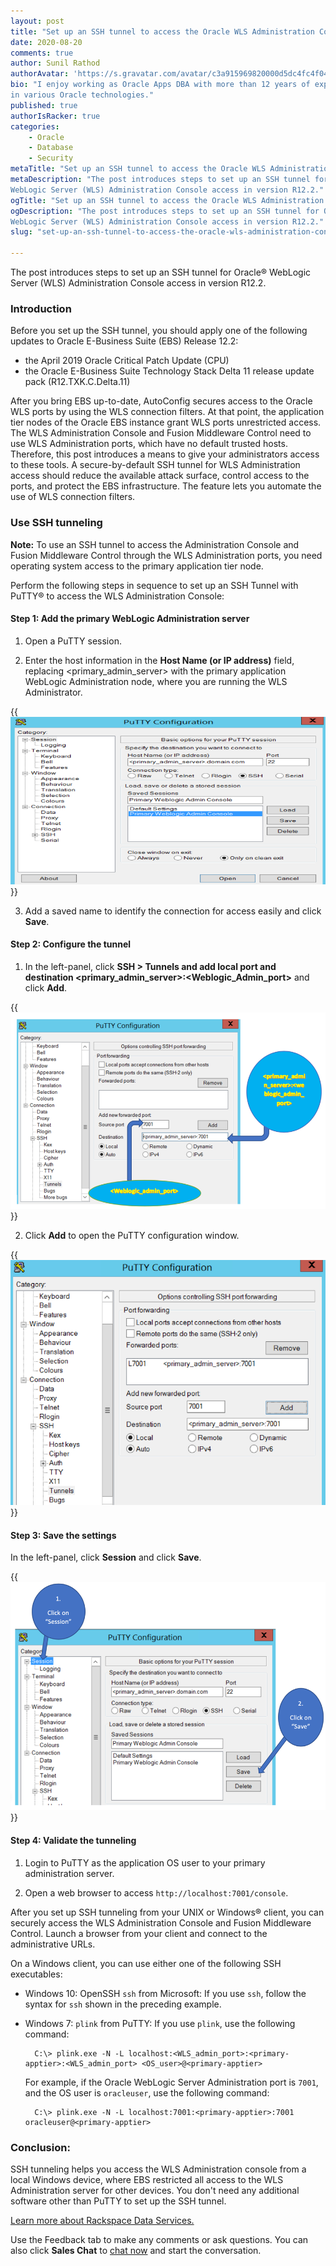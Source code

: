```yaml
---
layout: post
title: "Set up an SSH tunnel to access the Oracle WLS Administration Console"
date: 2020-08-20
comments: true
author: Sunil Rathod
authorAvatar: 'https://s.gravatar.com/avatar/c3a915969820000d5dc4fc4f04ad8276'
bio: "I enjoy working as Oracle Apps DBA with more than 12 years of experience
in various Oracle technologies."
published: true
authorIsRacker: true
categories:
    - Oracle
    - Database
    - Security
metaTitle: "Set up an SSH tunnel to access the Oracle WLS Administration Console"
metaDescription: "The post introduces steps to set up an SSH tunnel for Oracle&reg;
WebLogic Server (WLS) Administration Console access in version R12.2."
ogTitle: "Set up an SSH tunnel to access the Oracle WLS Administration Console"
ogDescription: "The post introduces steps to set up an SSH tunnel for Oracle&reg;
WebLogic Server (WLS) Administration Console access in version R12.2."
slug: "set-up-an-ssh-tunnel-to-access-the-oracle-wls-administration-console"

---
```


The post introduces steps to set up an SSH tunnel for Oracle&reg; WebLogic
Server (WLS) Administration Console access in version R12.2.

<!--more-->

### Introduction

Before you set up the SSH tunnel, you should apply one of the following updates
to Oracle E-Business Suite (EBS) Release 12.2:

- the April 2019 Oracle Critical Patch Update (CPU)
- the Oracle E-Business Suite Technology Stack Delta 11 release update pack (R12.TXK.C.Delta.11)

After you bring EBS up-to-date, AutoConfig secures access to the Oracle WLS
ports by using the WLS connection filters. At that point, the application tier
nodes of the Oracle EBS instance grant WLS ports unrestricted access. The WLS
Administration Console and Fusion Middleware Control need to use WLS
Administration ports, which have no default trusted hosts. Therefore, this post
introduces a means to give your administrators access to these tools. A
secure-by-default SSH tunnel for WLS Administration access should reduce the
available attack surface, control access to the ports, and protect the EBS
infrastructure. The feature lets you automate the use of WLS connection filters.

### Use SSH tunneling

**Note:** To use an SSH tunnel to access the Administration Console and Fusion
Middleware Control through the WLS Administration ports, you need operating
system access to the primary application tier node.

Perform the following steps in sequence to set up an SSH Tunnel with PuTTY&reg;
to access the WLS Administration Console:

#### Step 1: Add the primary WebLogic Administration server

1. Open a PuTTY session.

2. Enter the host information in the **Host Name (or IP address)** field,
replacing \<primary_admin_server\> with the primary application WebLogic
Administration node, where you are running the WLS Administrator.

{{<img src="Picture1.png" title="" alt="">}}

<ol start=3>
    <li>Add a saved name to identify the connection for access easily and click <b>Save</b>.</li>
</ol>

#### Step 2: Configure the tunnel

1. In the left-panel, click **SSH > Tunnels and add local port and destination <primary_admin_server>:<Weblogic_Admin_port>**
and click **Add**.

{{<img src="Picture2.png" title="" alt="">}}

<ol start=2>
    <li>Click <b>Add</b> to open the PuTTY configuration window.</li>
</ol>

{{<img src="Picture3.png" title="" alt="">}}

#### Step 3: Save the settings

In the left-panel, click **Session** and click **Save**.

{{<img src="Picture4.png" title="" alt="">}}

#### Step 4: Validate the tunneling

1. Login to PuTTY as the application OS user to your primary administration server.

2. Open a web browser to access `http://localhost:7001/console`.

After you set up SSH tunneling from your UNIX or Windows&reg; client, you can
securely access the WLS Administration Console and Fusion Middleware Control.
Launch a browser from your client and connect to the administrative URLs.

On a Windows client, you can use either one of the following SSH executables:

- Windows 10: OpenSSH `ssh` from Microsoft: If you use `ssh`, follow the syntax for
  `ssh` shown in the preceding example.

- Windows 7: `plink` from PuTTY: If you use `plink`, use the following command:

        C:\> plink.exe -N -L localhost:<WLS_admin_port>:<primary-apptier>:<WLS_admin_port> <OS_user>@<primary-apptier>

    For example, if the Oracle WebLogic Server Administration port is `7001`, and
    the OS user is `oracleuser`, use the following command:

        C:\> plink.exe -N -L localhost:7001:<primary-apptier>:7001 oracleuser@<primary-apptier>

### Conclusion:

SSH tunneling helps you access the WLS Administration console from a local
Windows device, where EBS restricted all access to the WLS Administration server
for other devices. You don't need any additional software other than PuTTY to
set up the SSH tunnel.

<a class="cta red" id="cta" href="https://www.rackspace.com/professional-services/data">Learn more about Rackspace Data Services.</a>

Use the Feedback tab to make any comments or ask questions. You can also click
**Sales Chat** to [chat now](https://www.rackspace.com/) and start the conversation.
